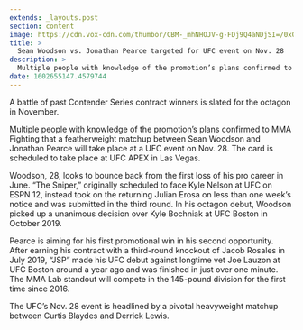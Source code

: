 ```yaml
--- 
extends: _layouts.post 
section: content 
image: https://cdn.vox-cdn.com/thumbor/CBM-_mhNHOJV-g-FDj9Q4aNDjSI=/0x0:2440x1277/fit-in/1200x630/cdn.vox-cdn.com/uploads/chorus_asset/file/19297508/013_Sean_Woodson.jpg 
title: > 
  Sean Woodson vs. Jonathan Pearce targeted for UFC event on Nov. 28 
description: > 
  Multiple people with knowledge of the promotion’s plans confirmed to MMA Fighting that a featherweight matchup between Sean Woodson and Jonathan Pearce will take place at a UFC event on Nov. 28.The card is scheduled to take place at UFC APEX in Las Vegas.Woodson, 28, looks to bounce back from the first loss of his pro career in June.In his octagon debut, Woodson picked up a unanimous decision over Kyle Bochniak at UFC Boston in October 2019.The UFC’s Nov. 28 event is headlined by a pivotal heavyweight matchup between Curtis Blaydes and Derrick Lewis. 
date: 1602655147.4579744 
--- 
```

A battle of past Contender Series contract winners is slated for the octagon in November.

Multiple people with knowledge of the promotion’s plans confirmed to MMA Fighting that a featherweight matchup between Sean Woodson and Jonathan Pearce will take place at a UFC event on Nov. 28. The card is scheduled to take place at UFC APEX in Las Vegas.

Woodson, 28, looks to bounce back from the first loss of his pro career in June. “The Sniper,” originally scheduled to face Kyle Nelson at UFC on ESPN 12, instead took on the returning Julian Erosa on less than one week’s notice and was submitted in the third round. In his octagon debut, Woodson picked up a unanimous decision over Kyle Bochniak at UFC Boston in October 2019.

Pearce is aiming for his first promotional win in his second opportunity. After earning his contract with a third-round knockout of Jacob Rosales in July 2019, “JSP” made his UFC debut against longtime vet Joe Lauzon at UFC Boston around a year ago and was finished in just over one minute. The MMA Lab standout will compete in the 145-pound division for the first time since 2016.

The UFC’s Nov. 28 event is headlined by a pivotal heavyweight matchup between Curtis Blaydes and Derrick Lewis.